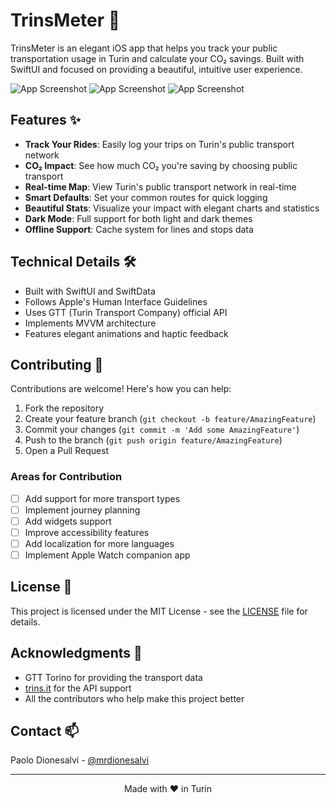 # TrinsMeter 🚊

TrinsMeter is an elegant iOS app that helps you track your public transportation usage in Turin and calculate your CO₂ savings. Built with SwiftUI and focused on providing a beautiful, intuitive user experience.

![App Screenshot](screenshots/1.png)
![App Screenshot](screenshots/2.png)
![App Screenshot](screenshots/3.png)



## Features ✨

- **Track Your Rides**: Easily log your trips on Turin's public transport network
- **CO₂ Impact**: See how much CO₂ you're saving by choosing public transport
- **Real-time Map**: View Turin's public transport network in real-time
- **Smart Defaults**: Set your common routes for quick logging
- **Beautiful Stats**: Visualize your impact with elegant charts and statistics
- **Dark Mode**: Full support for both light and dark themes
- **Offline Support**: Cache system for lines and stops data

## Technical Details 🛠

- Built with SwiftUI and SwiftData
- Follows Apple's Human Interface Guidelines
- Uses GTT (Turin Transport Company) official API
- Implements MVVM architecture
- Features elegant animations and haptic feedback

## Contributing 🤝

Contributions are welcome! Here's how you can help:

1. Fork the repository
2. Create your feature branch (`git checkout -b feature/AmazingFeature`)
3. Commit your changes (`git commit -m 'Add some AmazingFeature'`)
4. Push to the branch (`git push origin feature/AmazingFeature`)
5. Open a Pull Request

### Areas for Contribution

- [ ] Add support for more transport types
- [ ] Implement journey planning
- [ ] Add widgets support
- [ ] Improve accessibility features
- [ ] Add localization for more languages
- [ ] Implement Apple Watch companion app

## License 📄

This project is licensed under the MIT License - see the [LICENSE](LICENSE) file for details.

## Acknowledgments 🙏

- GTT Torino for providing the transport data
- [trins.it](https://trins.it) for the API support
- All the contributors who help make this project better

## Contact 📫

Paolo Dionesalvi - [@mrdionesalvi](https://github.com/mrdionesalvi)

---

<p align="center">
  Made with ❤️ in Turin
</p>